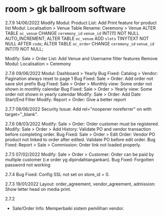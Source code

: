 # room > gk ballroom software

2.7.9	14/06/2022
Modify Modul: Product List: Add Print feature for product list
Modul: Localisation > Venue
	Table Rename: Ceremony > Venue
	ALTER TABLE `oc_venue` CHANGE `ceremony_id` `venue_id` INT(11) NOT NULL AUTO_INCREMENT;
	ALTER TABLE `oc_venue` ADD `slots` TINYTEXT NOT NULL AFTER `code`;
	ALTER TABLE `oc_order` CHANGE `ceremony_id` `venue_id` INT(11) NOT NULL;

Modify: Sale > Order List: Add Venue and Username filter features
Remove Modul: Localisation > Ceremony

2.7.8	09/06/2022
Modul: Dashboard > Yearly
Bug Fixed: Catalog > Vendor: Pagination always reset to page 1
Bug Fixed: Sale > Order: Add order not save slot prefix
Bug Fixed: Sale > Order > Monthly view: Some order not shown in monthly calendar
Bug Fixed: Sale > Order > Yearly view: Some order not shown in yearly calendar
Modify: Sale > Order: Add Date Start/End Filter
Modify: Report > Order: Give a better report

2.7.7	08/06/2022
Security Issue: Add rel="noopener noreferrer" on <a> with target="_blank".

2.7.6	08/03/2022
Modify: Sale > Order: Order customer must be registered.
Modify: Sale > Order > Add History: Validate PO and vendor transaction before completing order.
Bug Fixed: Sale > Order > Edit Order: Vendor PO product not linked to order after edited. Validate PO before edit order.
Bug Fixed: Report > Sale > Commission: Order link not loaded properly.

2.7.5	07/02/2022
Modify: Sale > Order > Customer: Order can be paid by multiple customer (i.e order yg dipindahtangankan).
Bug Fixed: Forgotten password not working

2.7.4
Bug Fixed: Config SSL not set on store_id = 0.

2.7.3	19/01/2022
Layout: order_agreement, vendor_agreement, admission: Show letter head on media print.

2.7.2
- Sale/Order Info: Memperbaiki sistem pemilihan vendor.
